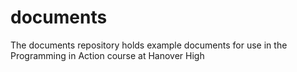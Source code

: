 documents
=========

The documents repository holds example documents for use in the Programming in Action course at Hanover High 
